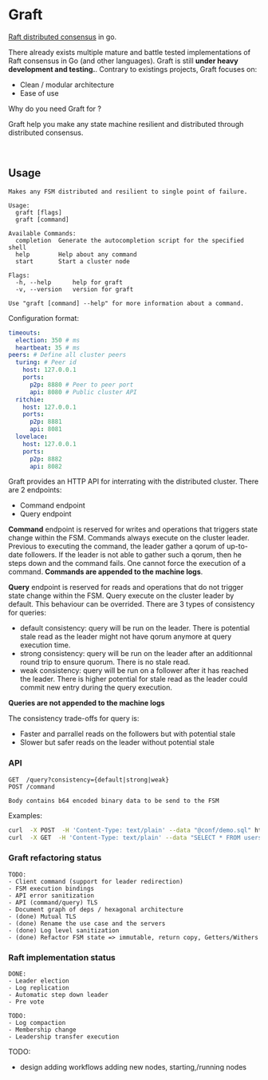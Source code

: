 # Graft

[Raft distributed consensus](https://raft.github.io/raft.pdf) in go.

There already exists multiple mature and battle tested implementations of Raft consensus in Go (and other languages).
Graft is still **under heavy development and testing.**. Contrary to existings projects, Graft focuses on:
- Clean / modular architecture
- Ease of use

Why do you need Graft for ?

Graft help you make any state machine resilient and distributed through distributed consensus.

<br />

## Usage

```
Makes any FSM distributed and resilient to single point of failure.

Usage:
  graft [flags]
  graft [command]

Available Commands:
  completion  Generate the autocompletion script for the specified shell
  help        Help about any command
  start       Start a cluster node

Flags:
  -h, --help      help for graft
  -v, --version   version for graft

Use "graft [command] --help" for more information about a command.
```

Configuration format:
```yaml
timeouts:
  election: 350 # ms
  heartbeat: 35 # ms
peers: # Define all cluster peers
  turing: # Peer id
    host: 127.0.0.1
    ports:
      p2p: 8880 # Peer to peer port
      api: 8080 # Public cluster API
  ritchie:
    host: 127.0.0.1
    ports:
      p2p: 8881
      api: 8081
  lovelace:
    host: 127.0.0.1
    ports:
      p2p: 8882
      api: 8082
```

Graft provides an HTTP API for interrating with the distributed cluster. There are 2 endpoints:
- Command endpoint
- Query endpoint

**Command** endpoint is reserved for writes and operations that triggers state change within the FSM. Commands always execute on the cluster leader.
Previous to executing the command, the leader gather a qorum of up-to-date followers. If the leader is not able to gather such a qorum, then he steps down and the command fails. One cannot force the execution of a command.
**Commands are appended to the machine logs**.


**Query** endpoint is reserved for reads and operations that do not trigger state change within the FSM. Query execute on the cluster leader by default.
This behaviour can be overrided. There are 3 types of consistency for queries:
- default consistency: query will be run on the leader. There is potential stale read as the leader might not have qorum anymore at query execution time.
- strong consistency: query will be run on the leader after an additionnal round trip to ensure quorum. There is no stale read.
- weak consistency: query will be run on a follower after it has reached the leader. There is higher potential for stale read as the leader could commit new entry during the query execution.

**Queries are not appended to the machine logs**

The consistency trade-offs for query is:
- Faster and parrallel reads on the followers but with potential stale
- Slower but safer reads on the leader without potential stale

### API
```
GET  /query?consistency={default|strong|weak}
POST /command

Body contains b64 encoded binary data to be send to the FSM
```

Examples:
```sh
curl  -X POST  -H 'Content-Type: text/plain' --data "@conf/demo.sql" http://localhost:8080/command/
curl  -X GET  -H 'Content-Type: text/plain' --data "SELECT * FROM users;" http://localhost:8080/query/
```


### Graft refactoring status

```
TODO:
- Client command (support for leader redirection)
- FSM execution bindings
- API error sanitization
- API (command/query) TLS
- Document graph of deps / hexagonal architecture
- (done) Mutual TLS
- (done) Rename the use case and the servers
- (done) Log level sanitization
- (done) Refactor FSM state => immutable, return copy, Getters/Withers
```

### Raft implementation status

```
DONE:
- Leader election
- Log replication
- Automatic step down leader
- Pre vote

TODO:
- Log compaction
- Membership change
- Leadership transfer execution

```

TODO:
- design adding workflows adding new nodes, starting,/running nodes
